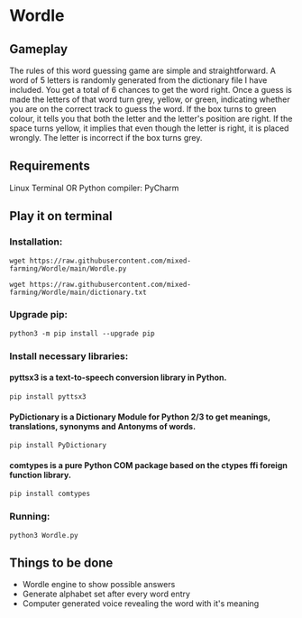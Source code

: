 # Wordle

<!-- <p align="center"><img width="75%" src="" alt="wordle game gif" /> -->

## Gameplay
  The rules of this word guessing game are simple and straightforward. A word of 5 letters is randomly generated from the dictionary file I have included. You get a total of 6 chances to get the word right. Once a guess is made the letters of that word turn grey, yellow, or green, indicating whether you are on the correct track to guess the word. If the box turns to green colour, it tells you that both the letter and the letter's position are right. If the space turns yellow, it implies that even though the letter is right, it is placed wrongly. The letter is incorrect if the box turns grey.
  
## Requirements
Linux Terminal
OR
Python compiler: PyCharm
  
## Play it on terminal
### Installation:
```
wget https://raw.githubusercontent.com/mixed-farming/Wordle/main/Wordle.py
```
```
wget https://raw.githubusercontent.com/mixed-farming/Wordle/main/dictionary.txt
```
### Upgrade pip:
```
python3 -m pip install --upgrade pip
```
### Install necessary libraries:
#### pyttsx3 is a text-to-speech conversion library in Python.
```
pip install pyttsx3
```
#### PyDictionary is a Dictionary Module for Python 2/3 to get meanings, translations, synonyms and Antonyms of words.
```
pip install PyDictionary
```
#### comtypes is a pure Python COM package based on the ctypes ffi foreign function library.
```
pip install comtypes
```
### Running:
```
python3 Wordle.py
```

## Things to be done
- Wordle engine to show possible answers
- Generate alphabet set after every word entry
- Computer generated voice revealing the word with it's meaning
